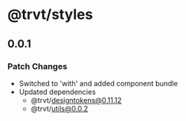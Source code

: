 # @trvt/styles

## 0.0.1

### Patch Changes

- Switched to 'with' and added component bundle
- Updated dependencies
  - @trvt/designtokens@0.11.12
  - @trvt/utils@0.0.2
